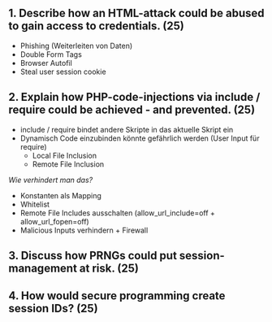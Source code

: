 ## 1. Describe how an HTML-attack could be abused to gain access to credentials. (25)  
- Phishing (Weiterleiten von Daten)
- Double Form Tags
- Browser Autofil
- Steal user session cookie

## 2. Explain how PHP-code-injections via include / require could be achieved - and prevented. (25)  
- include / require bindet andere Skripte in das aktuelle Skript ein
- Dynamisch Code einzubinden könnte gefährlich werden (User Input für require)
	- Local File Inclusion
	- Remote File Inclusion

*Wie verhindert man das?*
- Konstanten als Mapping
- Whitelist
- Remote File Includes ausschalten (allow_url_include=off + allow_url_fopen=off)
- Malicious Inputs verhindern + Firewall

## 3. Discuss how PRNGs could put session-management at risk. (25)  


## 4. How would secure programming create session IDs? (25)
